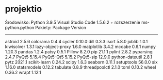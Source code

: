 # projektio
Środowisko: 
Python 3.9.5
Visual Studio Code 1.5.6.2 + rozszerzenie ms-python.python
Pakiety: 
Package           Version
----------------- -------
astroid           2.5.6
colorama          0.4.4
cycler            0.10.0
dill              0.3.3
isort             5.8.0
joblib            1.0.1
kiwisolver        1.3.1
lazy-object-proxy 1.6.0
matplotlib        3.4.2
mccabe            0.6.1
numpy             1.20.3
pandas            1.2.4
patsy             0.5.1
Pillow            8.2.0
pip               21.1.1
pylint            2.8.2
pyparsing         2.4.7
PyQt5             5.15.4
PyQt5-Qt5         5.15.2
PyQt5-sip         12.9.0
python-dateutil   2.8.1
pytz              2021.1
scikit-learn      0.24.2
scipy             1.6.3
seaborn           0.11.1
setuptools        56.0.0
six               1.16.0
statsmodels       0.12.2
tabulate          0.8.9
threadpoolctl     2.1.0
toml              0.10.2
wheel             0.36.2
wrapt             1.12.1
